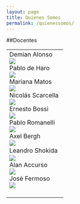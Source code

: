 ```yaml
---
layout: page
title: Quienes Somos
permalink: /quienessomos/
---
```


##Docentes

<div id="sites-canvas-main" class="sites-canvas-main">
   <div id="sites-canvas-main-content">
      <table xmlns="http://www.w3.org/1999/xhtml" cellspacing="0" class="sites-layout-name-one-column sites-layout-hbox">
         <tbody>
            <tr>
               <td class="sites-layout-tile sites-tile-name-content-1">
                  <div dir="ltr">
                     <div>
                        Demian Alonso&nbsp;
                        <div style="display:block;text-align:left"><a href="http://services.nexodyne.com/email/icon/QLbNMrYGhdG9az%2BB/YaAjHic%3D/R01haWw%3D/0/image.png" imageanchor="1" rel="nofollow"><img border="0" src="http://services.nexodyne.com/email/icon/QLbNMrYGhdG9az%2BB/YaAjHic%3D/R01haWw%3D/0/image.png"></a></div>
                     </div>
                     Pablo de Haro
                     <div style="display:block;text-align:left"><a href="http://services.nexodyne.com/email/icon/Ld2L.brFhW0%3D/J1CKVxU%3D/R01haWw%3D/0/image.png" imageanchor="1" rel="nofollow"><img border="0" src="http://services.nexodyne.com/email/icon/Ld2L.brFhW0%3D/J1CKVxU%3D/R01haWw%3D/0/image.png"></a></div>
                     Mariana Matos
                     <div style="display:block;text-align:left"><a href="http://services.nexodyne.com/email/icon/gF8cIdpsrDM%3D/%2B0tZQi0%3D/R01haWw%3D/0/image.png" imageanchor="1" rel="nofollow"><img border="0" src="http://services.nexodyne.com/email/icon/gF8cIdpsrDM%3D/%2B0tZQi0%3D/R01haWw%3D/0/image.png"></a></div>
                     Nicolás Scarcella&nbsp;
                     <div style="display:block;text-align:left"><a href="http://services.nexodyne.com/email/icon/LE6GLLgXV1.mhg%3D%3D/9kh10ZQ%3D/R01haWw%3D/0/image.png" imageanchor="1" rel="nofollow"><img border="0" src="http://services.nexodyne.com/email/icon/LE6GLLgXV1.mhg%3D%3D/9kh10ZQ%3D/R01haWw%3D/0/image.png"></a></div>
                     Ernesto Bossi
                     <div style="display:block;text-align:left"><a href="http://services.nexodyne.com/email/icon/UqnEypL8%2B4hlHU.rrpg%3D/YGTShvk%3D/R01haWw%3D/0/image.png" imageanchor="1" rel="nofollow"><img border="0" src="http://services.nexodyne.com/email/icon/UqnEypL8%2B4hlHU.rrpg%3D/YGTShvk%3D/R01haWw%3D/0/image.png"></a></div>
                     Pablo Romanelli
                     <div>
                        <div style="display:block;text-align:left"><a href="http://services.nexodyne.com/email/icon/a82rK7%2B.5NCIMSABZ6s%3D/Fj6NMjM%3D/R01haWw%3D/0/image.png" imageanchor="1" rel="nofollow"><img border="0" src="http://services.nexodyne.com/email/icon/a82rK7%2B.5NCIMSABZ6s%3D/Fj6NMjM%3D/R01haWw%3D/0/image.png"></a></div>
                        Axel Bergh
                     </div>
                     <div>
                        <div style="display:block;text-align:left"><a href="http://services.nexodyne.com/email/icon/c0aTCdxqrIMB/LGTDGeY%3D/R01haWw%3D/0/image.png" imageanchor="1" rel="nofollow"><img border="0" src="http://services.nexodyne.com/email/icon/c0aTCdxqrIMB/LGTDGeY%3D/R01haWw%3D/0/image.png"></a></div>
                     </div>
                     <div><span style="line-height:1.5;background-color:transparent">Leandro Shokida&nbsp;</span></div>
                     <div>
                        <div>
                           <div style="display:block;text-align:left"><a href="http://services.nexodyne.com/email/icon/MS.PNQ4O7nojxLuFRwE%3D/HsHIWgQ%3D/R01haWw%3D/0/image.png" imageanchor="1" rel="nofollow"><img border="0" src="http://services.nexodyne.com/email/icon/MS.PNQ4O7nojxLuFRwE%3D/HsHIWgQ%3D/R01haWw%3D/0/image.png"></a></div>
                           Alan Accurso
                        </div>
                        <div>
                           <div style="display:block;text-align:left"><a href="http://services.nexodyne.com/email/icon/XtJymd5SaJ8u0yCz/ksUUyCE%3D/R01haWw%3D/0/image.png" imageanchor="1" rel="nofollow"><img border="0" src="http://services.nexodyne.com/email/icon/XtJymd5SaJ8u0yCz/ksUUyCE%3D/R01haWw%3D/0/image.png"></a></div>
                        </div>
                        <div>José Fermoso</div>
                        <div>
                           <div style="display:block;text-align:left"><a href="http://services.nexodyne.com/email/icon/P8Z4aPc55YFwmWI%3D/e4Y3VGc%3D/R01haWw%3D/0/image.png" imageanchor="1" rel="nofollow"><img border="0" src="http://services.nexodyne.com/email/icon/P8Z4aPc55YFwmWI%3D/e4Y3VGc%3D/R01haWw%3D/0/image.png"></a></div>
                           <br>
                        </div>
                     </div>
                  </div>
               </td>
            </tr>
         </tbody>
      </table>
   </div>
</div>